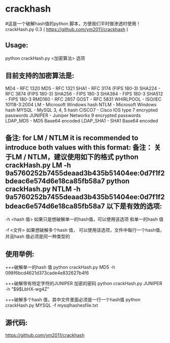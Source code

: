 # crackhash
#这是一个破解hash值的python 脚本，方便我们平时做渗透时使用！
crackHash.py 0.3 ( https://github.com/ym2011/crackhash )

Usage: 
------

  python crackHash.py <加密算法> 选项


目前支持的加密算法是:
--------------------------------------------

  MD4       - RFC 1320
  MD5       - RFC 1321
  SHA1      - RFC 3174 (FIPS 180-3)
  SHA224    - RFC 3874 (FIPS 180-3)
  SHA256    - FIPS 180-3
  SHA384    - FIPS 180-3
  SHA512    - FIPS 180-3
  RMD160    - RFC 2857
  GOST      - RFC 5831
  WHIRLPOOL - ISO/IEC 10118-3:2004
  LM        - Microsoft Windows hash
  NTLM      - Microsoft Windows hash
  MYSQL     - MySQL 3, 4, 5 hash
  CISCO7    - Cisco IOS type 7 encrypted passwords
  JUNIPER   - Juniper Networks $9$ encrypted passwords
  LDAP_MD5  - MD5 Base64 encoded
  LDAP_SHA1 - SHA1 Base64 encoded
  
  备注: for LM / NTLM it is recommended to introduce both values with this format:
  备注： 关于LM / NTLM，建议使用如下的格式
         python crackHash.py LM   -h 9a5760252b7455deaad3b435b51404ee:0d7f1f2bdeac6e574d6e18ca85fb58a7
         python crackHash.py NTLM -h 9a5760252b7455deaad3b435b51404ee:0d7f1f2bdeac6e574d6e18ca85fb58a7
以下是有效的选项:
------------------

  -h <hash 值>  如果只是想破解单一的hash值，可以使用该选项 和单一的hash 值

  -f <文件>     如果想破解多个hash 值， 可以使用该选项，文件中每行一个hash值，并且hash 值必须是同一种类型的


使用举例:
---------

  +++破解单一的hash 值
     python crackHash.py MD5 -h 098f6bcd4621d373cade4e832627b4f6
   
   
  +++破解带有特定字符的JUNIPER  加密的密码
     python crackHash.py JUNIPER -h "\$9\$LbHX-wg4Z"
     
   
  +++破解多个hash 值，其中文件里面必须是一行一个hash值
     python crackHash.py MYSQL -f mysqlhashesfile.txt
     

源代码:
-----------------------------------
https://github.com/ym2011/crackhash
